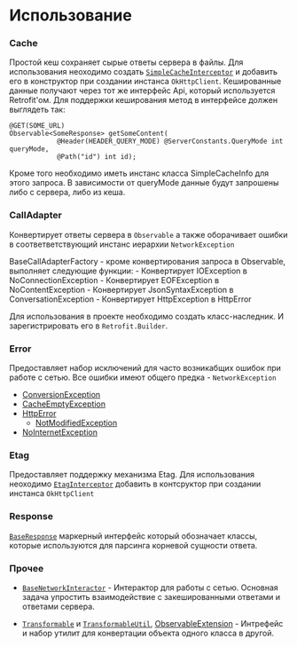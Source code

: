 # Использование

### Cache
Простой кеш сохраняет сырые ответы сервера в файлы. Для использования неоходимо создать
[`SimpleCacheInterceptor`](../src/main/java/ru/surfstudio/android/network/cache/SimpleCacheInterceptor.java)
и добавить его в конструктор при создании инстанса `OkHttpClient`.
Кешированные данные получают через тот же интерфейс Api, который используется
Retrofit'ом. Для поддержки кеширования метод в интерфейсе должен выглядеть так:
```
@GET(SOME_URL)
Observable<SomeResponse> getSomeContent(
            @Header(HEADER_QUERY_MODE) @ServerConstants.QueryMode int queryMode,
            @Path("id") int id);
```
Кроме того необходимо иметь инстанс класса SimpleCacheInfo для этого запроса.
В зависимости от queryMode данные будут запрошены либо с сервера, либо из кеша.

### CallAdapter
Конвертирует ответы сервера в `Observable` а также оборачивает ошибки
в соответветствующий инстанс иерархии `NetworkException`

BaseCallAdapterFactory - кроме конвертирования запроса в Observable,
выполняет следующие функции:
    - Конвертирует IOException в NoConnectionException
    - Конвертирует EOFException в NoContentException
    - Конвертирует JsonSyntaxException в ConversationException
    - Конвертирует HttpException в HttpError

Для использования в проекте необходимо создать класс-наследник.
И зарегистрировать его в `Retrofit.Builder`.

### Error
Предоставляет набор исключений для часто возникабщих ошибок при работе
с сетью. Все ошибки имеют общего предка - `NetworkException`
- [ConversionException](../src/main/java/ru/surfstudio/android/network/error/ConversionException.java)
- [CacheEmptyException](../src/main/java/ru/surfstudio/android/network/error/CacheEmptyException.java)
- [HttpError](../src/main/java/ru/surfstudio/android/network/error/HttpError.java)
    - [NotModifiedException](../src/main/java/ru/surfstudio/android/network/error/NotModifiedException.java)
- [NoInternetException](../src/main/java/ru/surfstudio/android/network/error/NoInternetException.java)

### Etag
Предоставляет поддержку механизма Etag.  Для использования неоходимо
[`EtagInterceptor`](../src/main/java/ru/surfstudio/android/network/etag/EtagInterceptor.java)
добавить в контсруктор при создании инстанса `OkHttpClient`

### Response
[`BaseResponse`](../src/main/java/ru/surfstudio/android/network/response/BaseResponse.java)
маркерный интерфейс который обозначает классы, которые используются для
парсинга корневой сущности ответа.

### Прочее
- [`BaseNetworkInteractor`][bnint] - Интерактор для работы с сетью. Основная задача
упростить взаимодействие с закешированными ответами и ответами сервера.

- [`Transformable`][t1] и [`TransformableUtil`][t2], [ObservableExtension][obExt] -
Интрефейс и набор утилит для конвертации объекта одного класса в другой.


[bnint]: ../src/main/java/ru/surfstudio/android/network/BaseNetworkInteractor.java
[t1]: ../src/main/java/ru/surfstudio/android/network/Transformable.java
[t2]: ../src/main/java/ru/surfstudio/android/network/TransformUtil.java
[obExt]: ../src/main/java/ru/surfstudio/android/network/ObservableExtension.kt